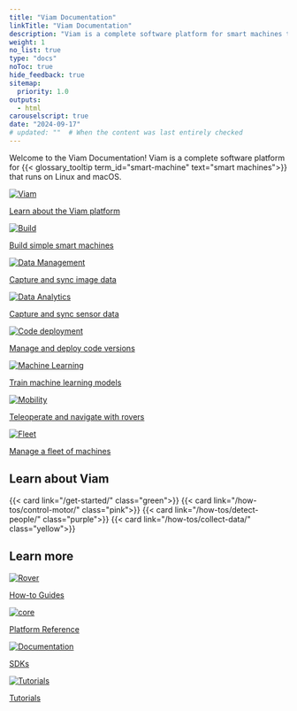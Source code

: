 ```yaml
---
title: "Viam Documentation"
linkTitle: "Viam Documentation"
description: "Viam is a complete software platform for smart machines that runs on any 64-bit Linux OS and macOS."
weight: 1
no_list: true
type: "docs"
noToc: true
hide_feedback: true
sitemap:
  priority: 1.0
outputs:
  - html
carouselscript: true
date: "2024-09-17"
# updated: ""  # When the content was last entirely checked
---
```


<div class="max-page">
  <p>
    Welcome to the Viam Documentation!
    Viam is a complete software platform for {{< glossary_tooltip term_id="smart-machine" text="smart machines">}} that runs on Linux and macOS.
  </p>
</div>
<div class="cards max-page use-cases">
  <div class="row">
    <div class="col hover-card link-with-icon">
      <a href="get-started/" class="noanchor">
      <div>
        <picture><img src="icons/viam.svg" alt="Viam" loading="lazy"></picture>
        <p>Learn about the Viam platform</p>
      </div>
    </a>
    </div>
    <div class="col hover-card link-with-icon">
      <a href="how-tos/configure/" class="noanchor"><div>
      <picture><img src="icons/build.svg" alt="Build" loading="lazy"></picture>
      <p>Build simple smart machines</p></div>
      </a>
    </div>
    <div class="col hover-card link-with-icon">
      <a href="how-tos/image-data/" class="noanchor"><div>
      <picture><img src="icons/data.svg" alt="Data Management" loading="lazy"></picture>
      <p>Capture and sync image data</p></div>
      </a>
    </div>
    <div class="col hover-card link-with-icon">
      <a href="how-tos/collect-sensor-data/" class="noanchor"><div>
      <picture><img src="icons/data-analytics.svg" alt="Data Analytics" loading="lazy"></picture>
      <p>Capture and sync sensor data</p></div>
    </a>
    </div>
  </div>
  <div class="row remove-top-margin">
    <div class="col hover-card link-with-icon">
      <a href="how-tos/deploy-packages/" class="noanchor"><div>
      <picture><img src="icons/code-deployment.svg" alt="Code deployment" loading="lazy"></picture>
      <p>Manage and deploy code versions</p></div>
      </a>
    </div>
    <div class="col hover-card link-with-icon">
      <a href="how-tos/deploy-ml/" class="noanchor"><div>
      <picture><img src="icons/ml.svg" alt="Machine Learning" loading="lazy"></picture>
      <p>Train machine learning models</p></div>
      </a>
    </div>
    <div class="col hover-card link-with-icon">
      <a href="how-tos/navigate/" class="noanchor"><div>
      <picture><img src="icons/mobility.svg" alt="Mobility" loading="lazy"></picture>
      <p>Teleoperate and navigate with rovers</p></div></a>
    </div>
    <div class="col hover-card link-with-icon">
      <a href="how-tos/manage-fleet/" class="noanchor"><div>
      <picture><img src="icons/fleet.svg" alt="Fleet" loading="lazy"></picture>
      <p>Manage a fleet of machines</p></div></a>
    </div>
  </div>
</div>

<h2 class="frontpage-headers">Learn about Viam</h2>

<div class="cards max-page">
  <div class="row">
    {{< card link="/get-started/" class="green">}}
    {{< card link="/how-tos/control-motor/" class="pink">}}
    {{< card link="/how-tos/detect-people/" class="purple">}}
    {{< card link="/how-tos/collect-data/" class="yellow">}}
  </div>
</div>

<h2 class="frontpage-headers">Learn more</h2>

<div class="cards max-page use-cases">
  <div class="row">
    <div class="col hover-card link-with-icon">
      <a href="how-tos/" class="noanchor"><div>
        <picture><img src="icons/rover.svg" alt="Rover" loading="lazy"></picture>
        <p>How-to Guides</p></div>
      </a>
    </div>
    <div class="col hover-card link-with-icon">
      <a href="platform/" class="noanchor"><div>
        <picture><img src="icons/core.svg" alt="core" loading="lazy"></picture>
        <p>Platform Reference</p></div>
      </a>
    </div>
    <div class="col hover-card link-with-icon">
      <a href="sdks/" class="noanchor"><div>
        <picture><img src="icons/documentation.svg" alt="Documentation" loading="lazy"></picture>
        <p>SDKs</p></div>
      </a>
    </div>
    <div class="col hover-card link-with-icon">
      <a href="tutorials/" class="noanchor"><div>
        <picture><img src="icons/tutorials.svg" alt="Tutorials" loading="lazy"></picture>
        <p>Tutorials</p></div>
      </a>
    </div>
  </div>
</div>
